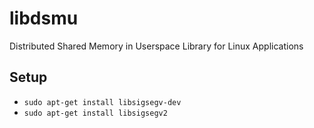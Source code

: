 libdsmu
=======

Distributed Shared Memory in Userspace Library for Linux Applications

Setup
-----
- `sudo apt-get install libsigsegv-dev`
- `sudo apt-get install libsigsegv2`

